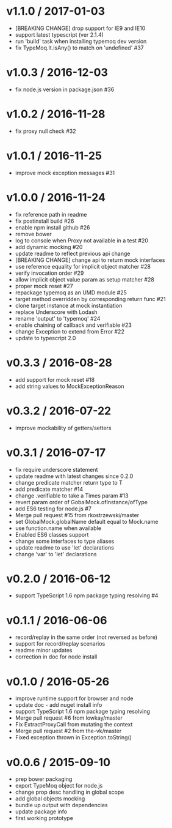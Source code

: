 v1.1.0 / 2017-01-03
===================

  * [BREAKING CHANGE] drop support for IE9 and IE10
  * support latest typescript (ver 2.1.4)
  * run 'build' task when installing typemoq dev version
  * fix TypeMoq.It.isAny() to match on 'undefined' #37 

v1.0.3 / 2016-12-03
===================

  * fix node.js version in package.json #36

v1.0.2 / 2016-11-28
===================

  * fix proxy null check #32

v1.0.1 / 2016-11-25
===================

  * improve mock exception messages #31

v1.0.0 / 2016-11-24
===================

  * fix reference path in readme
  * fix postinstall build #26
  * enable npm install github #26
  * remove bower
  * log to console when Proxy not available in a test #20
  * add dynamic mocking #20
  * update readme to reflect previous api change
  * [BREAKING CHANGE] change api to return mock interfaces
  * use reference equality for implicit object matcher #28
  * verify invocation order #29
  * allow implicit object value param as setup matcher #28
  * proper mock reset #27
  * repackage typemoq as an UMD module #25
  * target method overridden by corresponding return func #21
  * clone target instance at mock instantiation
  * replace Underscore with Lodash
  * rename 'output' to 'typemoq' #24
  * enable chaining of callback and verifiable #23
  * change Exception to extend from Error #22
  * update to typescript 2.0

v0.3.3 / 2016-08-28
===================

  * add support for mock reset #18
  * add string values to MockExceptionReason

v0.3.2 / 2016-07-22
===================

  * improve mockability of getters/setters

v0.3.1 / 2016-07-17
===================

  * fix require underscore statement
  * update readme with latest changes since 0.2.0
  * change predicate matcher return type to T
  * add predicate matcher #14
  * change .verifiable to take a Times param #13
  * revert param order of GobalMock.ofInstance/ofType
  * add ES6 testing for node.js #7
  * Merge pull request #15 from rkostrzewski/master
  * set GlobalMock.globalName default equal to Mock.name
  * use function.name when available
  * Enabled ES6 classes support
  * change some interfaces to type aliases
  * update readme to use 'let' declarations
  * change 'var' to 'let' declarations

v0.2.0 / 2016-06-12
===================

  * support TypeScript 1.6 npm package typing resolving #4

v0.1.1 / 2016-06-06
===================

  * record/replay in the same order (not reversed as before)
  * support for record/replay scenarios
  * readme minor updates
  * correction in doc for node install

v0.1.0 / 2016-05-26
===================

  * improve runtime support for browser and node
  * update doc - add nuget install info
  * support TypeScript 1.6 npm package typing resolving
  * Merge pull request #6 from lowkay/master
  * Fix ExtractProxyCall from mutating the context
  * Merge pull request #2 from the-vk/master
  * Fixed exception thrown in Exception.toString()

v0.0.6 / 2015-09-10
===================

  * prep bower packaging
  * export TypeMoq object for node.js
  * change prop desc handling in global scope
  * add global objects mocking
  * bundle up output with dependencies
  * update package info
  * first working prototype


